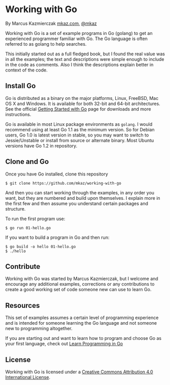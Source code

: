 
# Working with Go

By Marcus Kazmierczak [mkaz.com](http://mkaz.com/), [@mkaz](https://twitter.com/mkaz)

Working with Go is a set of example programs in Go (golang) to get an experienced programmer familiar with Go. The Go language is often referred to as golang to help searches.

This initially started out as a full fledged book, but I found the real value was in all the examples; the text and descriptions were simple enough to include in the code as comments. Also I think the descriptions explain better in context of the code.


## Install Go

Go is distributed as a binary on the major platforms, Linux, FreeBSD, Mac OS X and Windows. It is available for both 32-bit and 64-bit architectures. See the official [Getting Started with Go](http://golang.org/doc/install) page for downloads and more instructions.

Go is available in most Linux package environments as `golang`. I would recommend using at least Go 1.1 as the minimum version. So for Debian users, Go 1.0 is latest version in stable, so you may want to switch to Jessie/Unstable or install from source or alternate binary. Most Ubuntu versions have Go 1.2 in repository.


## Clone and Go

Once you have Go installed, clone this repository 

    $ git clone https://github.com/mkaz/working-with-go

And then you can start working through the examples, in any order you want, but they are numbered and build upon themselves. I explain more in the first few and then assume you understand certain packages and structure.

To run the first program use:

    $ go run 01-hello.go

If you want to build a program in Go and then run:

    $ go build -o hello 01-hello.go
    $ ./hello


## Contribute

Working with Go was started by Marcus Kazmierczak, but I welcome and encourage any additional examples, corrections or any contributions to create a good working set of code someone new can use to learn Go.

## Resources

This set of examples assumes a certain level of programming experience and is intended for someone learning the Go language and not someone new to programming altogether.

If you are starting out and want to learn how to program and choose Go as your first language, check out [Learn Programming in Go](http://www.golang-book.com/)


## License

Working with Go is licensed under a <a rel="license" href="http://creativecommons.org/licenses/by/4.0/">Creative Commons Attribution 4.0 International License</a>. 

